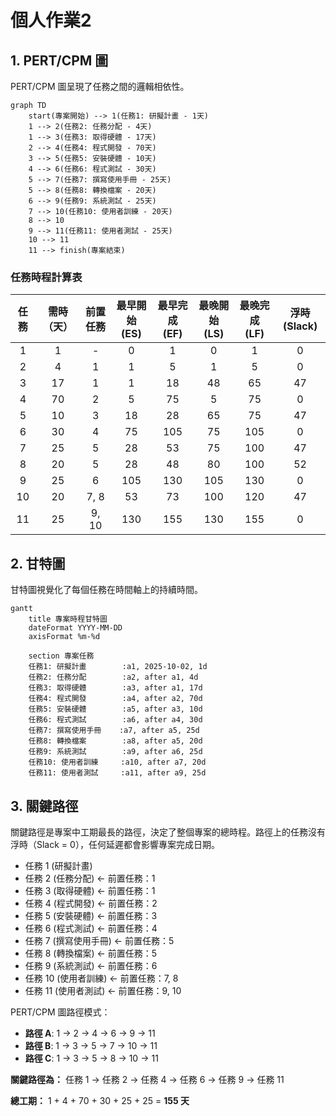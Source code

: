# 個人作業2

## 1. PERT/CPM 圖

PERT/CPM 圖呈現了任務之間的邏輯相依性。

```mermaid
graph TD
    start(專案開始) --> 1(任務1: 研擬計畫 - 1天)
    1 --> 2(任務2: 任務分配 - 4天)
    1 --> 3(任務3: 取得硬體 - 17天)
    2 --> 4(任務4: 程式開發 - 70天)
    3 --> 5(任務5: 安裝硬體 - 10天)
    4 --> 6(任務6: 程式測試 - 30天)
    5 --> 7(任務7: 撰寫使用手冊 - 25天)
    5 --> 8(任務8: 轉換檔案 - 20天)
    6 --> 9(任務9: 系統測試 - 25天)
    7 --> 10(任務10: 使用者訓練 - 20天)
    8 --> 10
    9 --> 11(任務11: 使用者測試 - 25天)
    10 --> 11
    11 --> finish(專案結束)
```

### 任務時程計算表

| 任務 | 需時（天） | 前置任務 | 最早開始 (ES) | 最早完成 (EF) | 最晚開始 (LS) | 最晚完成 (LF) | 浮時 (Slack) |
|:---:|:---:|:---:|:---:|:---:|:---:|:---:|:---:|
| 1 | 1 | - | 0 | 1 | 0 | 1 | 0 |
| 2 | 4 | 1 | 1 | 5 | 1 | 5 | 0 |
| 3 | 17 | 1 | 1 | 18 | 48 | 65 | 47 |
| 4 | 70 | 2 | 5 | 75 | 5 | 75 | 0 |
| 5 | 10 | 3 | 18 | 28 | 65 | 75 | 47 |
| 6 | 30 | 4 | 75 | 105 | 75 | 105 | 0 |
| 7 | 25 | 5 | 28 | 53 | 75 | 100 | 47 |
| 8 | 20 | 5 | 28 | 48 | 80 | 100 | 52 |
| 9 | 25 | 6 | 105 | 130 | 105 | 130 | 0 |
| 10 | 20 | 7, 8 | 53 | 73 | 100 | 120 | 47 |
| 11 | 25 | 9, 10 | 130 | 155 | 130 | 155 | 0 |

## 2. 甘特圖

甘特圖視覺化了每個任務在時間軸上的持續時間。

```mermaid
gantt
    title 專案時程甘特圖
    dateFormat YYYY-MM-DD
    axisFormat %m-%d
    
    section 專案任務
    任務1: 研擬計畫        :a1, 2025-10-02, 1d
    任務2: 任務分配        :a2, after a1, 4d
    任務3: 取得硬體        :a3, after a1, 17d
    任務4: 程式開發        :a4, after a2, 70d
    任務5: 安裝硬體        :a5, after a3, 10d
    任務6: 程式測試        :a6, after a4, 30d
    任務7: 撰寫使用手冊    :a7, after a5, 25d
    任務8: 轉換檔案        :a8, after a5, 20d
    任務9: 系統測試        :a9, after a6, 25d
    任務10: 使用者訓練     :a10, after a7, 20d
    任務11: 使用者測試     :a11, after a9, 25d

```

## 3. 關鍵路徑

關鍵路徑是專案中工期最長的路徑，決定了整個專案的總時程。路徑上的任務沒有浮時（Slack = 0），任何延遲都會影響專案完成日期。

- 任務 1 (研擬計畫)
- 任務 2 (任務分配) <- 前置任務：1
- 任務 3 (取得硬體) <- 前置任務：1
- 任務 4 (程式開發) <- 前置任務：2
- 任務 5 (安裝硬體) <- 前置任務：3
- 任務 6 (程式測試) <- 前置任務：4
- 任務 7 (撰寫使用手冊) <- 前置任務：5
- 任務 8 (轉換檔案) <- 前置任務：5
- 任務 9 (系統測試) <- 前置任務：6
- 任務 10 (使用者訓練) <- 前置任務：7, 8
- 任務 11 (使用者測試) <- 前置任務：9, 10

PERT/CPM 圖路徑模式：
- **路徑 A**: 1 -> 2 -> 4 -> 6 -> 9 -> 11
- **路徑 B**: 1 -> 3 -> 5 -> 7 -> 10 -> 11
- **路徑 C**: 1 -> 3 -> 5 -> 8 -> 10 -> 11

**關鍵路徑為：** 任務 1 -> 任務 2 -> 任務 4 -> 任務 6 -> 任務 9 -> 任務 11

**總工期：** 1 + 4 + 70 + 30 + 25 + 25 = **155 天**
